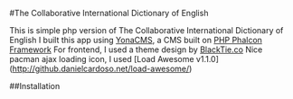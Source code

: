#The Collaborative International Dictionary of English

This is simple php version of The Collaborative International Dictionary of English
I built this app using  [YonaCMS](http://yonacms.com), a CMS built on  [PHP Phalcon Framework](https://phalconphp.com/en/) 
For frontend, I used a theme design by [BlackTie.co](http://BlackTie.co) 
Nice pacman ajax loading icon, I used [Load Awesome v1.1.0] (http://github.danielcardoso.net/load-awesome/)

##Installation

